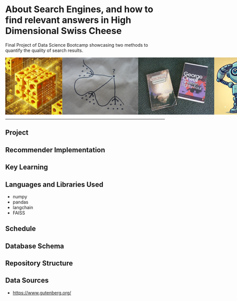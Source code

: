 # About Search Engines, and how to find relevant answers in High Dimensional Swiss Cheese
Final Project of Data Science Bootcamp showcasing two methods to quantify the quality of search results.

<div style="display: flex;">
  <img src="images/high_dimensional_cheese.jpg" style="height: 180px;">
  <img src="images/P1120589.JPG" style="height: 180px;"> 
  <img src="images/frankenstein_1984.jpg" style="height: 180px;">
  <img src="images/robotsalut.png" style="height: 180px;">
</div>

----
## Project

## Recommender Implementation

## Key Learning

## Languages and Libraries Used
- numpy
- pandas
- langchain
- FAISS

## Schedule

## Database Schema

## Repository Structure

## Data Sources
- https://www.gutenberg.org/

